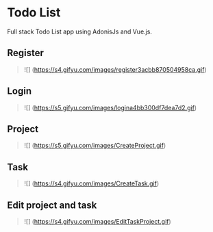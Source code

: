 # Todo List

Full stack Todo List app using AdonisJs and Vue.js.

## Register
> ![] (https://s4.gifyu.com/images/register3acbb870504958ca.gif)

## Login
> ![] (https://s5.gifyu.com/images/logina4bb300df7dea7d2.gif)

## Project
> ![] (https://s5.gifyu.com/images/CreateProject.gif)

## Task 
> ![] (https://s4.gifyu.com/images/CreateTask.gif)

## Edit project and task
> ![] (https://s4.gifyu.com/images/EditTaskProject.gif)
